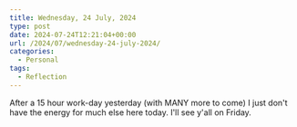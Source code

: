 ```yaml
---
title: Wednesday, 24 July, 2024
type: post
date: 2024-07-24T12:21:04+00:00
url: /2024/07/wednesday-24-july-2024/
categories:
  - Personal
tags:
  - Reflection
---
```


After a 15 hour work-day yesterday (with MANY more to come) I just don't have the energy for much else here today. I'll see y'all on Friday.